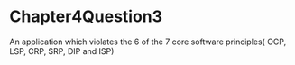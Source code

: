 # Chapter4Question3
An application which violates the 6 of the 7 core software principles( OCP, LSP, CRP, SRP, DIP and ISP)
